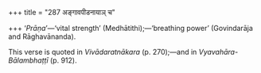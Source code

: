+++
title = "287 अङ्गावपीडनायाञ् च"

+++
‘*Prāṇa*’—‘vital strength’ (Medhātithi);—‘breathing power’ (Govindarāja
and Rāghavānanda).

This verse is quoted in *Vivādaratnākara* (p. 270);—and in
*Vyavahāra-Bālambhaṭṭī* (p. 912).


